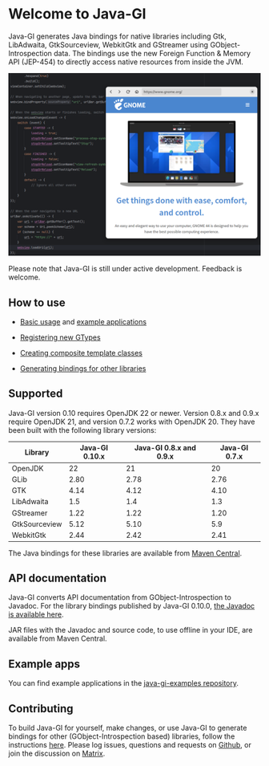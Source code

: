 # Welcome to Java-GI

Java-GI generates Java bindings for native libraries including Gtk, LibAdwaita, GtkSourceview, WebkitGtk and GStreamer using GObject-Introspection data. The bindings use the new Foreign Function & Memory API (JEP-454) to directly access native resources from inside the JVM.

![Screenshot of Java-GI code with the Browser example](img/browser-screenshot.png)

Please note that Java-GI is still under active development. Feedback is welcome.

## How to use

* [Basic usage](usage.md) and [example applications](examples.md)

* [Registering new GTypes](register.md)

* [Creating composite template classes](templates.md)

* [Generating bindings for other libraries](generate.md)

## Supported 

Java-GI version 0.10 requires OpenJDK 22 or newer. Version 0.8.x and 0.9.x require OpenJDK 21, and version 0.7.2 works with OpenJDK 20. They have been built with the following library versions:

| Library       | Java-GI 0.10.x | Java-GI 0.8.x and 0.9.x | Java-GI 0.7.x |
|---------------|----------------|-------------------------|---------------|
| OpenJDK       | 22             | 21                      | 20            |
| GLib          | 2.80           | 2.78                    | 2.76          |
| GTK           | 4.14           | 4.12                    | 4.10          |
| LibAdwaita    | 1.5            | 1.4                     | 1.3           |
| GStreamer     | 1.22           | 1.22                    | 1.20          |
| GtkSourceview | 5.12           | 5.10                    | 5.9           |
| WebkitGtk     | 2.44           | 2.42                    | 2.41          |

The Java bindings for these libraries are available from [Maven Central](https://central.sonatype.com/search?namespace=io.github.jwharm.javagi).

## API documentation

Java-GI converts API documentation from GObject-Introspection to Javadoc. For the library bindings published by Java-GI 0.10.0, [the Javadoc is available here](https://jwharm.github.io/java-gi/javadoc).

JAR files with the Javadoc and source code, to use offline in your IDE, are available from Maven Central.

## Example apps

You can find example applications in the [java-gi-examples repository](https://github.com/jwharm/java-gi-examples).

## Contributing

To build Java-GI for yourself, make changes, or use Java-GI to generate bindings for other (GObject-Introspection based) libraries, follow the instructions [here](https://jwharm.github.io/java-gi/generate/). Please log issues, questions and requests on [Github](https://github.com/jwharm/java-gi), or join the discussion on [Matrix](https://matrix.to/#/#java-gi:matrix.org).
